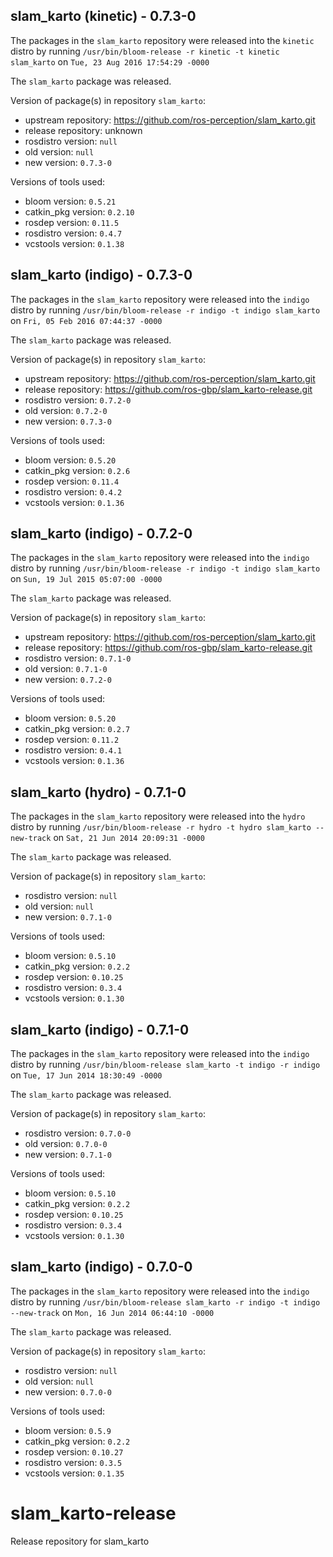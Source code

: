 ## slam_karto (kinetic) - 0.7.3-0

The packages in the `slam_karto` repository were released into the `kinetic` distro by running `/usr/bin/bloom-release -r kinetic -t kinetic slam_karto` on `Tue, 23 Aug 2016 17:54:29 -0000`

The `slam_karto` package was released.

Version of package(s) in repository `slam_karto`:

- upstream repository: https://github.com/ros-perception/slam_karto.git
- release repository: unknown
- rosdistro version: `null`
- old version: `null`
- new version: `0.7.3-0`

Versions of tools used:

- bloom version: `0.5.21`
- catkin_pkg version: `0.2.10`
- rosdep version: `0.11.5`
- rosdistro version: `0.4.7`
- vcstools version: `0.1.38`


## slam_karto (indigo) - 0.7.3-0

The packages in the `slam_karto` repository were released into the `indigo` distro by running `/usr/bin/bloom-release -r indigo -t indigo slam_karto` on `Fri, 05 Feb 2016 07:44:37 -0000`

The `slam_karto` package was released.

Version of package(s) in repository `slam_karto`:
- upstream repository: https://github.com/ros-perception/slam_karto.git
- release repository: https://github.com/ros-gbp/slam_karto-release.git
- rosdistro version: `0.7.2-0`
- old version: `0.7.2-0`
- new version: `0.7.3-0`

Versions of tools used:
- bloom version: `0.5.20`
- catkin_pkg version: `0.2.6`
- rosdep version: `0.11.4`
- rosdistro version: `0.4.2`
- vcstools version: `0.1.36`


## slam_karto (indigo) - 0.7.2-0

The packages in the `slam_karto` repository were released into the `indigo` distro by running `/usr/bin/bloom-release -r indigo -t indigo slam_karto` on `Sun, 19 Jul 2015 05:07:00 -0000`

The `slam_karto` package was released.

Version of package(s) in repository `slam_karto`:
- upstream repository: https://github.com/ros-perception/slam_karto.git
- release repository: https://github.com/ros-gbp/slam_karto-release.git
- rosdistro version: `0.7.1-0`
- old version: `0.7.1-0`
- new version: `0.7.2-0`

Versions of tools used:
- bloom version: `0.5.20`
- catkin_pkg version: `0.2.7`
- rosdep version: `0.11.2`
- rosdistro version: `0.4.1`
- vcstools version: `0.1.36`


## slam_karto (hydro) - 0.7.1-0

The packages in the `slam_karto` repository were released into the `hydro` distro by running `/usr/bin/bloom-release -r hydro -t hydro slam_karto --new-track` on `Sat, 21 Jun 2014 20:09:31 -0000`

The `slam_karto` package was released.

Version of package(s) in repository `slam_karto`:
- rosdistro version: `null`
- old version: `null`
- new version: `0.7.1-0`

Versions of tools used:
- bloom version: `0.5.10`
- catkin_pkg version: `0.2.2`
- rosdep version: `0.10.25`
- rosdistro version: `0.3.4`
- vcstools version: `0.1.30`


## slam_karto (indigo) - 0.7.1-0

The packages in the `slam_karto` repository were released into the `indigo` distro by running `/usr/bin/bloom-release slam_karto -t indigo -r indigo` on `Tue, 17 Jun 2014 18:30:49 -0000`

The `slam_karto` package was released.

Version of package(s) in repository `slam_karto`:
- rosdistro version: `0.7.0-0`
- old version: `0.7.0-0`
- new version: `0.7.1-0`

Versions of tools used:
- bloom version: `0.5.10`
- catkin_pkg version: `0.2.2`
- rosdep version: `0.10.25`
- rosdistro version: `0.3.4`
- vcstools version: `0.1.30`


## slam_karto (indigo) - 0.7.0-0

The packages in the `slam_karto` repository were released into the `indigo` distro by running `/usr/bin/bloom-release slam_karto -r indigo -t indigo --new-track` on `Mon, 16 Jun 2014 06:44:10 -0000`

The `slam_karto` package was released.

Version of package(s) in repository `slam_karto`:
- rosdistro version: `null`
- old version: `null`
- new version: `0.7.0-0`

Versions of tools used:
- bloom version: `0.5.9`
- catkin_pkg version: `0.2.2`
- rosdep version: `0.10.27`
- rosdistro version: `0.3.5`
- vcstools version: `0.1.35`


slam_karto-release
==================

Release repository for slam_karto
